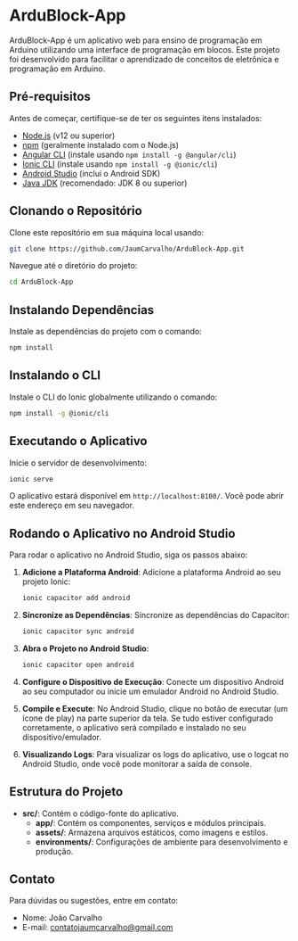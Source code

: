 
# ArduBlock-App

ArduBlock-App é um aplicativo web para ensino de programação em Arduino utilizando uma interface de programação em blocos. Este projeto foi desenvolvido para facilitar o aprendizado de conceitos de eletrônica e programação em Arduino.

## Pré-requisitos

Antes de começar, certifique-se de ter os seguintes itens instalados:

- [Node.js](https://nodejs.org/) (v12 ou superior)
- [npm](https://www.npmjs.com/) (geralmente instalado com o Node.js)
- [Angular CLI](https://angular.io/cli) (instale usando `npm install -g @angular/cli`)
- [Ionic CLI](https://ionicframework.com/docs/cli) (instale usando `npm install -g @ionic/cli`)
- [Android Studio](https://developer.android.com/studio) (inclui o Android SDK)
- [Java JDK](https://www.oracle.com/java/technologies/javase-jdk11-downloads.html) (recomendado: JDK 8 ou superior)

## Clonando o Repositório

Clone este repositório em sua máquina local usando:

```bash
git clone https://github.com/JaumCarvalho/ArduBlock-App.git
```

Navegue até o diretório do projeto:

```bash
cd ArduBlock-App
```

## Instalando Dependências

Instale as dependências do projeto com o comando:

```bash
npm install
```

## Instalando o CLI

Instale o CLI do Ionic globalmente utilizando o comando:

```bash
npm install -g @ionic/cli 
```

## Executando o Aplicativo

Inicie o servidor de desenvolvimento:

```bash
ionic serve
```

O aplicativo estará disponível em `http://localhost:8100/`. Você pode abrir este endereço em seu navegador.

## Rodando o Aplicativo no Android Studio

Para rodar o aplicativo no Android Studio, siga os passos abaixo:

1. **Adicione a Plataforma Android**:
   Adicione a plataforma Android ao seu projeto Ionic:
   ```bash
   ionic capacitor add android
   ```

2. **Sincronize as Dependências**:
   Sincronize as dependências do Capacitor:
   ```bash
   ionic capacitor sync android
   ```

3. **Abra o Projeto no Android Studio**:
   ```bash
   ionic capacitor open android
   ```

4. **Configure o Dispositivo de Execução**:
   Conecte um dispositivo Android ao seu computador ou inicie um emulador Android no Android Studio.

5. **Compile e Execute**:
   No Android Studio, clique no botão de executar (um ícone de play) na parte superior da tela. Se tudo estiver configurado corretamente, o aplicativo será compilado e instalado no seu dispositivo/emulador.

6. **Visualizando Logs**:
   Para visualizar os logs do aplicativo, use o logcat no Android Studio, onde você pode monitorar a saída de console.

## Estrutura do Projeto

- **src/**: Contém o código-fonte do aplicativo.
  - **app/**: Contém os componentes, serviços e módulos principais.
  - **assets/**: Armazena arquivos estáticos, como imagens e estilos.
  - **environments/**: Configurações de ambiente para desenvolvimento e produção.

## Contato

Para dúvidas ou sugestões, entre em contato:

- Nome: João Carvalho
- E-mail: contatojaumcarvalho@gmail.com
